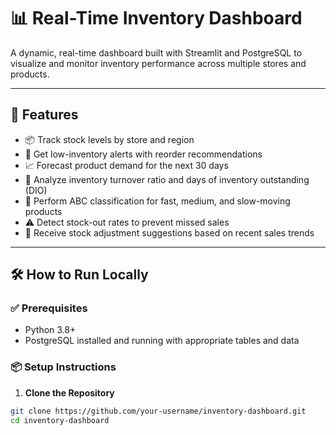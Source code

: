 # 📊 Real-Time Inventory Dashboard

A dynamic, real-time dashboard built with Streamlit and PostgreSQL to visualize and monitor inventory performance across multiple stores and products.

---

## 🚀 Features

- 📦 Track stock levels by store and region  
- 🔻 Get low-inventory alerts with reorder recommendations  
- 📈 Forecast product demand for the next 30 days  
- 🔁 Analyze inventory turnover ratio and days of inventory outstanding (DIO)  
- 🧠 Perform ABC classification for fast, medium, and slow-moving products  
- ⚠️ Detect stock-out rates to prevent missed sales  
- 🧮 Receive stock adjustment suggestions based on recent sales trends  

---

## 🛠️ How to Run Locally

### ✅ Prerequisites

- Python 3.8+
- PostgreSQL installed and running with appropriate tables and data

### 📦 Setup Instructions

1. **Clone the Repository**

```bash
git clone https://github.com/your-username/inventory-dashboard.git
cd inventory-dashboard